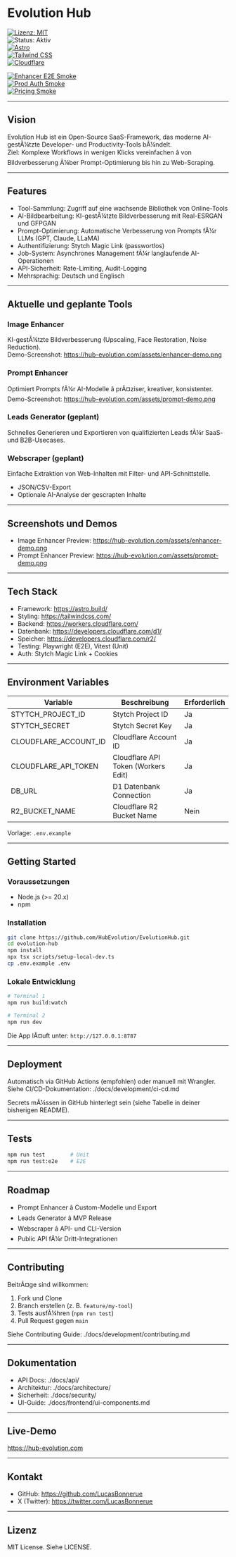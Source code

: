 # Evolution Hub

[![Lizenz: MIT](https://img.shields.io/badge/Lizenz-MIT-blue.svg)](https://opensource.org/licenses/MIT)  
![Status: Aktiv](https://img.shields.io/badge/Status-Aktiv-brightgreen)  
[![Astro](https://img.shields.io/badge/Astro-BC52EE?logo=astro&logoColor=fff)](https://astro.build/)  
[![Tailwind CSS](https://img.shields.io/badge/Tailwind_CSS-38B2AC?logo=tailwind-css&logoColor=fff)](https://tailwindcss.com/)  
[![Cloudflare](https://img.shields.io/badge/Cloudflare-F38020?logo=cloudflare&logoColor=fff)](https://workers.cloudflare.com/)  

[![Enhancer E2E Smoke](https://github.com/HubEvolution/EvolutionHub/actions/workflows/enhancer-e2e-smoke.yml/badge.svg?branch=main)](https://github.com/HubEvolution/EvolutionHub/actions/workflows/enhancer-e2e-smoke.yml)  
[![Prod Auth Smoke](https://github.com/HubEvolution/EvolutionHub/actions/workflows/prod-auth-smoke.yml/badge.svg?branch=main)](https://github.com/HubEvolution/EvolutionHub/actions/workflows/prod-auth-smoke.yml)  
[![Pricing Smoke](https://github.com/HubEvolution/EvolutionHub/actions/workflows/pricing-smoke.yml/badge.svg?branch=main)](https://github.com/HubEvolution/EvolutionHub/actions/workflows/pricing-smoke.yml)  

---

## Vision

Evolution Hub ist ein Open-Source SaaS-Framework, das moderne AI-gestÃ¼tzte Developer- und Productivity-Tools bÃ¼ndelt.  
Ziel: Komplexe Workflows in wenigen Klicks vereinfachen â von Bildverbesserung Ã¼ber Prompt-Optimierung bis hin zu Web-Scraping.

---

## Features

- Tool-Sammlung: Zugriff auf eine wachsende Bibliothek von Online-Tools  
- AI-Bildbearbeitung: KI-gestÃ¼tzte Bildverbesserung mit Real-ESRGAN und GFPGAN  
- Prompt-Optimierung: Automatische Verbesserung von Prompts fÃ¼r LLMs (GPT, Claude, LLaMA)  
- Authentifizierung: Stytch Magic Link (passwortlos)  
- Job-System: Asynchrones Management fÃ¼r langlaufende AI-Operationen  
- API-Sicherheit: Rate-Limiting, Audit-Logging  
- Mehrsprachig: Deutsch und Englisch

---

## Aktuelle und geplante Tools

### Image Enhancer
KI-gestÃ¼tzte Bildverbesserung (Upscaling, Face Restoration, Noise Reduction).  
Demo-Screenshot: https://hub-evolution.com/assets/enhancer-demo.png

### Prompt Enhancer
Optimiert Prompts fÃ¼r AI-Modelle â prÃ¤ziser, kreativer, konsistenter.  
Demo-Screenshot: https://hub-evolution.com/assets/prompt-demo.png

### Leads Generator (geplant)
Schnelles Generieren und Exportieren von qualifizierten Leads fÃ¼r SaaS- und B2B-Usecases.

### Webscraper (geplant)
Einfache Extraktion von Web-Inhalten mit Filter- und API-Schnittstelle.  
- JSON/CSV-Export  
- Optionale AI-Analyse der gescrapten Inhalte

---

## Screenshots und Demos

- Image Enhancer Preview: https://hub-evolution.com/assets/enhancer-demo.png  
- Prompt Enhancer Preview: https://hub-evolution.com/assets/prompt-demo.png

---

## Tech Stack

- Framework: https://astro.build/  
- Styling: https://tailwindcss.com/  
- Backend: https://workers.cloudflare.com/  
- Datenbank: https://developers.cloudflare.com/d1/  
- Speicher: https://developers.cloudflare.com/r2/  
- Testing: Playwright (E2E), Vitest (Unit)  
- Auth: Stytch Magic Link + Cookies

---

## Environment Variables

| Variable               | Beschreibung                         | Erforderlich |
|-----------------------|--------------------------------------|--------------|
| STYTCH_PROJECT_ID     | Stytch Project ID                    | Ja |
| STYTCH_SECRET         | Stytch Secret Key                    | Ja |
| CLOUDFLARE_ACCOUNT_ID | Cloudflare Account ID                | Ja |
| CLOUDFLARE_API_TOKEN  | Cloudflare API Token (Workers Edit)  | Ja |
| DB_URL                | D1 Datenbank Connection              | Ja |
| R2_BUCKET_NAME        | Cloudflare R2 Bucket Name            | Nein |

Vorlage: `.env.example`

---

## Getting Started

### Voraussetzungen
- Node.js (>= 20.x)  
- npm

### Installation

```bash
git clone https://github.com/HubEvolution/EvolutionHub.git
cd evolution-hub
npm install
npx tsx scripts/setup-local-dev.ts
cp .env.example .env
```

### Lokale Entwicklung

```bash
# Terminal 1
npm run build:watch

# Terminal 2
npm run dev
```

Die App lÃ¤uft unter: `http://127.0.0.1:8787`

---

## Deployment

Automatisch via GitHub Actions (empfohlen) oder manuell mit Wrangler.  
Siehe CI/CD-Dokumentation: ./docs/development/ci-cd.md

Secrets mÃ¼ssen in GitHub hinterlegt sein (siehe Tabelle in deiner bisherigen README).

---

## Tests

```bash
npm run test        # Unit
npm run test:e2e    # E2E
```

---

## Roadmap

- Prompt Enhancer â Custom-Modelle und Export  
- Leads Generator â MVP Release  
- Webscraper â API- und CLI-Version  
- Public API fÃ¼r Dritt-Integrationen

---

## Contributing

BeitrÃ¤ge sind willkommen:  
1. Fork und Clone  
2. Branch erstellen (z. B. `feature/my-tool`)  
3. Tests ausfÃ¼hren (`npm run test`)  
4. Pull Request gegen `main`

Siehe Contributing Guide: ./docs/development/contributing.md

---

## Dokumentation

- API Docs: ./docs/api/  
- Architektur: ./docs/architecture/  
- Sicherheit: ./docs/security/  
- UI-Guide: ./docs/frontend/ui-components.md

---

## Live-Demo

https://hub-evolution.com

---

## Kontakt

- GitHub: https://github.com/LucasBonnerue  
- X (Twitter): https://twitter.com/LucasBonnerue

---

## Lizenz

MIT License. Siehe LICENSE.
